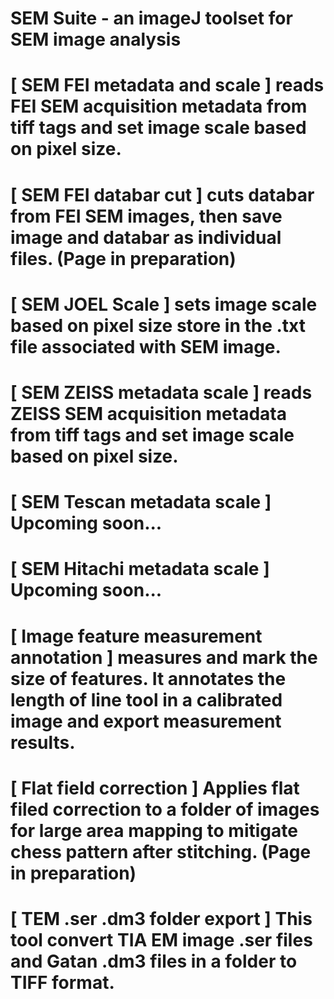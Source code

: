 # SEM Suite - an imageJ toolset for SEM image analysis

# [ SEM FEI metadata and scale ] reads FEI SEM acquisition metadata from tiff tags and set image scale based on pixel size.
# [ SEM FEI databar cut ] cuts databar from FEI SEM images, then save image and databar as individual files. (Page in preparation)
# [ SEM JOEL Scale ] sets image scale based on pixel size store in the .txt file associated with SEM image.
# [ SEM ZEISS metadata scale ] reads ZEISS SEM acquisition metadata from tiff tags and set image scale based on pixel size.
# [ SEM Tescan metadata scale ] Upcoming soon...
# [ SEM Hitachi metadata scale ] Upcoming soon...
# [ Image feature measurement annotation ] measures and mark the size of features. It annotates the length of line tool in a calibrated image and export measurement results.
# [ Flat field correction ] Applies flat filed correction to a folder of images for large area mapping to mitigate chess pattern after stitching. (Page in preparation)
# [ TEM .ser .dm3 folder export ] This tool convert TIA EM image .ser files and Gatan .dm3 files in a folder to TIFF format.
